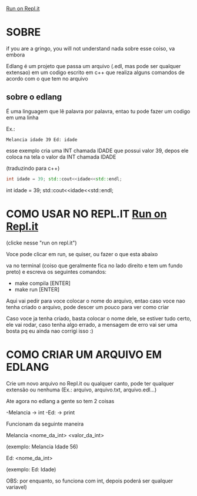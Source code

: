  [Run on Repl.it](https://repl.it/@LucasPB710/EdLang)
 # SOBRE

if you are a gringo, you will not understand nada sobre esse coiso, va embora

Edlang é um projeto que passa um arquivo (.edl, mas pode ser qualquer extensao) em um codigo escrito em c++ que realiza alguns comandos de acordo com o que tem no arquivo

## sobre o edlang

É uma linguagem que lê palavra por palavra, entao tu pode fazer um codigo em uma linha

Ex.: 

```
Melancia idade 39 Ed: idade
```

esse exemplo cria uma INT chamada IDADE que possui valor 39, depos ele coloca na tela o valor da INT chamada IDADE

(traduzindo para c++) 

```cpp
int idade = 39; std::cout<<idade<<std::endl;
```

 int idade = 39; std::cout<<idade<<std::endl; 

# COMO USAR NO REPL.IT  [Run on Repl.it](https://repl.it/@LucasPB710/EdLang)

(clicke nesse "run on repl.it")

Voce pode clicar em run, se quiser, ou fazer o que esta abaixo

va no terminal (coiso que geralmente fica no lado direito e tem um fundo preto) e escreva os seguintes comandos:

- make compila [ENTER]
- make run [ENTER]

Aqui vai pedir para voce colocar o nome do arquivo, entao caso voce nao tenha criado o arquivo, pode descer um pouco para ver como criar

Caso voce ja tenha criado, basta colocar o nome dele, se estiver tudo certo, ele vai rodar, caso tenha algo errado, a mensagem de erro vai ser uma bosta pq eu ainda nao corrigi isso :)

# COMO CRIAR UM ARQUIVO EM EDLANG

Crie um novo arquivo no Repl.it ou qualquer canto, pode ter qualquer extensão ou nenhuma (Ex.: arquivo, arquivo.txt, arquivo.edl...)

Ate agora no edlang a gente so tem 2 coisas

-Melancia -> int
-Ed: -> print

Funcionam da seguinte maneira

Melancia <nome_da_int> <valor_da_int> 

  (exemplo: Melancia Idade 56)

Ed: <nome_da_int>

  (exemplo: Ed: Idade)

OBS: por enquanto, so funciona com int, depois poderá ser qualquer variavel)
